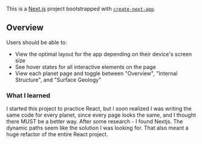 This is a [Next.js](https://nextjs.org/) project bootstrapped with [`create-next-app`](https://github.com/vercel/next.js/tree/canary/packages/create-next-app).

## Overview

Users should be able to:

- View the optimal layout for the app depending on their device's screen size
- See hover states for all interactive elements on the page
- View each planet page and toggle between "Overview", "Internal Structure", and "Surface Geology"

### What I learned

I started this project to practice React, but I soon realized I was writing the same code for every planet, since every page looks the same, and I thought there MUST be a better way. After some research - I found Nextjs. The dynamic paths seem like the solution I was looking for. That also meant a huge refactor of the entire React project.

